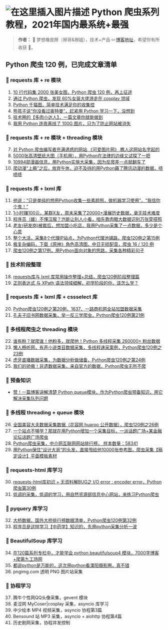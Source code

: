 # ![在这里插入图片描述](https://img-blog.csdnimg.cn/b4bb18153a4b43ba8c6123b795bdc2bb.png) Python 爬虫系列教程，2021年国内最系统+最强

> **作者：** 🍊 梦想橡皮擦（擦哥&擦姐），技术+产品  ✏️[博客地址](https://blog.csdn.net/hihell)，希望你有所收获 🏮。



## Python 爬虫 120 例，已完成文章清单

### 📙 requests 库 + re 模块
1. [10 行代码集 2000 张美女图，Python 爬虫 120 例，再上征途](https://dream.blog.csdn.net/article/details/117024328)
2. [通过 Python 爬虫，发现 60%女装大佬游走在 cosplay 领域](https://dream.blog.csdn.net/article/details/117221667)
3. [Python 千猫图，简单技术满足你的收集控](https://dream.blog.csdn.net/article/details/117458947)
4. [熊孩子说“你没看过奥特曼”，赶紧用 Python 学习一下，没想到](https://dream.blog.csdn.net/article/details/117458985)
5. [技术圈的【多肉小达人】，一篇文章你就能做到](https://blog.csdn.net/hihell/article/details/117661488)
6. [我用 Python 连夜离线了 100G 图片，只为了防止网站被消失](https://dream.blog.csdn.net/article/details/117918309)

### 📘 requests 库 + re 模块 + threading 模块

7. [对 Python 爬虫编写者充满诱惑的网站,《可爱图片网》,瞧人这网站名字起的](https://dream.blog.csdn.net/article/details/118035208)
8. [5000张高清壁纸大图（手机用），用Python在法律的边缘又试探了一把](https://dream.blog.csdn.net/article/details/118145504)
9. [10994部漫画信息，用Python实施大采集，因为反爬差一点就翻车了](https://blog.csdn.net/hihell/article/details/118222271)
10. [爬动漫“上瘾”之后，放弃午休，迫不及待的用Python薅了腾讯动漫的数据，啧啧啧](https://blog.csdn.net/hihell/article/details/118340372)

### 📗 requests 库 + lxml 库

11. [他说：“只是单纯的想用Python收集一些素颜照，做机器学习使用”，“我信你个鬼！”](https://blog.csdn.net/hihell/article/details/118385640)
12. [1小时赚100元，某群X友，周末采集了20000+漫展历史数据，毫无技术难度](https://blog.csdn.net/hihell/article/details/118485941)
13. [程序员（媛）不懂汉服？岂能让别人小看，咱先靠肉眼大数据识别万张穿搭照](https://dream.blog.csdn.net/article/details/118541741)
14. [老友(研发岗)被裁后，想加盟小吃店，我用Python采集了一点数据，多少是个心意](https://dream.blog.csdn.net/article/details/118706925)
15. [整个大活，采集8个代理IP站点，为Python代理池铺路，爬虫120例之第15例](https://dream.blog.csdn.net/article/details/119137580)
16. [极复杂编码，下载《原神》角色高清图、中日无损配音，爬虫 16 / 120 例](https://dream.blog.csdn.net/article/details/111028288)
17. [爬虫120例之第17例，用Python面向对象的思路，采集各种精彩句子](https://dream.blog.csdn.net/article/details/119632820)

### 📙 技术阶段整理

18. [requests库与 lxml 库常用操作整理+总结，爬虫120例阶段整理篇](https://dream.blog.csdn.net/article/details/119633672)
19. [正则表达式 与 XPath 语法领域细解，初学阶段的你，该怎么学？](https://dream.blog.csdn.net/article/details/119633700)

### 📕 requests 库 + lxml 库 + cssselect 库

20. [Python爬虫120例之第20例，1637、一路商机网全站加盟数据采集](https://dream.blog.csdn.net/article/details/119850647)
21. [孔夫子旧书网数据采集，举一反三学爬虫，Python爬虫120例第21例](https://dream.blog.csdn.net/article/details/119878744)

### 📙 多线程爬虫之 threading 模块

22. [谁有粉？就爬谁！他粉多，就爬他！Python 多线程采集 260000+ 粉丝数据](https://dream.blog.csdn.net/article/details/119931364)
23. [懒人畅听网，有声小说类目数据采集，多线程速采案例，Python爬虫120例之23例](https://dream.blog.csdn.net/article/details/119914203)
24. [虎牙直播数据采集，为数据分析做储备，Python爬虫120例之第24例](https://dream.blog.csdn.net/article/details/119914288)
25. [我们的骄傲！非遗数据采集，来自官方的数据，Python爬虫无所不爬](https://dream.blog.csdn.net/article/details/119914306)

### 📗 预备知识

- [赞！一篇博客讲解清楚 Python queue模块，作为Python爬虫预备知识，用它解决采集队列问题](https://dream.blog.csdn.net/article/details/119982537)

### 📕 多线程 threading + queue 模块

26. [全国美容大夫数据采集数据（花容网 huaroo 公开数据），爬虫120例之26例](https://dream.blog.csdn.net/article/details/119914401)
27. [一个站点不够学？那就在用Python增加一个采集目标，一派话题广场+某金融论坛话题广场爬虫](https://dream.blog.csdn.net/article/details/119914560)
28. [Python爬虫采集，中介网互联网网站排行榜， 样本数量：58341](https://dream.blog.csdn.net/article/details/119941727)
29. [用Python保住“设计大哥“的头发，直接甩给他10000张参考图，爬虫采集【稿定设计】平面模板素材](https://dream.blog.csdn.net/article/details/120010272)

### 📗 requests-html 库学习

30. [requests-html库初识 + 无资料解BUG之 I/O error : encoder error，Python爬虫第30例](https://dream.blog.csdn.net/article/details/120010913)
31. [低调的采集，低调的学习，用自然资源部信息中心网站，来练习Python爬虫](https://dream.blog.csdn.net/article/details/120011196)

### 📙 pyquery 库学习

32. [大桥数据，国外大桥排行榜数据清单，Python爬虫120例第32例](https://dream.blog.csdn.net/article/details/120011213)
33. [程序员是这样学习【中药学】知识的，先用python采集分析一波](https://dream.blog.csdn.net/article/details/120011624)

### 📕 BeautifulSoup 库学习

34. [在120篇系列专栏中，才能学会 python beautifulsoup4 模块，7000字博客+爬第九工场网](https://dream.blog.csdn.net/article/details/120384794)
35. [都说python是万能的，这次用python看溧阳摄影圈，真不错](https://dream.blog.csdn.net/article/details/120407050)
36. pngimg.com 透明 PNG 图片站采集

### 📙 协程学习

37. 腾牛个性网QQ头像采集，gevent 模块
38. 麦涩网 MyCoser|cosplay 采集，asyncio 库学习
39. 中少绘本 MP4 视频采集，asyncio 协程第3篇
40. Bensound 站 MP3 采集，asyncio + aiohttp 协程第4篇
41. 历史剧网采集，协程并发控制





